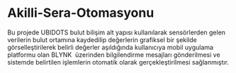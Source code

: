 # Akilli-Sera-Otomasyonu

Bu projede UBIDOTS bulut bilişim alt yapısı kullanılarak sensörlerden gelen verilerin bulut  ortamına kaydedilip değerlerin grafiksel bir şekilde görselleştirilerek belirli değerler aşıldığında kullanıcıya mobil uygulama  platformu olan BLYNK  üzerinden bilgilendirme mesajları gönderilmesi ve sistemde belirtilen işlemlerin otomatik olarak gerçekleştirilmesi sağlanmıştır.
